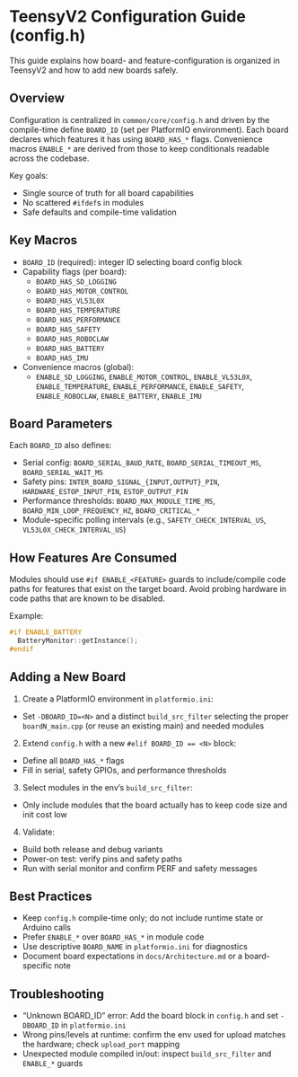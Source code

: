 # TeensyV2 Configuration Guide (config.h)

This guide explains how board- and feature-configuration is organized in TeensyV2 and how to add new boards safely.

## Overview

Configuration is centralized in `common/core/config.h` and driven by the compile-time define `BOARD_ID` (set per PlatformIO environment). Each board declares which features it has using `BOARD_HAS_*` flags. Convenience macros `ENABLE_*` are derived from those to keep conditionals readable across the codebase.

Key goals:
- Single source of truth for all board capabilities
- No scattered `#ifdef`s in modules
- Safe defaults and compile-time validation

## Key Macros

- `BOARD_ID` (required): integer ID selecting board config block
- Capability flags (per board):
  - `BOARD_HAS_SD_LOGGING`
  - `BOARD_HAS_MOTOR_CONTROL`
  - `BOARD_HAS_VL53L0X`
  - `BOARD_HAS_TEMPERATURE`
  - `BOARD_HAS_PERFORMANCE`
  - `BOARD_HAS_SAFETY`
  - `BOARD_HAS_ROBOCLAW`
  - `BOARD_HAS_BATTERY`
  - `BOARD_HAS_IMU`
- Convenience macros (global):
  - `ENABLE_SD_LOGGING`, `ENABLE_MOTOR_CONTROL`, `ENABLE_VL53L0X`, `ENABLE_TEMPERATURE`, `ENABLE_PERFORMANCE`, `ENABLE_SAFETY`, `ENABLE_ROBOCLAW`, `ENABLE_BATTERY`, `ENABLE_IMU`

## Board Parameters

Each `BOARD_ID` also defines:
- Serial config: `BOARD_SERIAL_BAUD_RATE`, `BOARD_SERIAL_TIMEOUT_MS`, `BOARD_SERIAL_WAIT_MS`
- Safety pins: `INTER_BOARD_SIGNAL_{INPUT,OUTPUT}_PIN`, `HARDWARE_ESTOP_INPUT_PIN`, `ESTOP_OUTPUT_PIN`
- Performance thresholds: `BOARD_MAX_MODULE_TIME_MS`, `BOARD_MIN_LOOP_FREQUENCY_HZ`, `BOARD_CRITICAL_*`
- Module-specific polling intervals (e.g., `SAFETY_CHECK_INTERVAL_US`, `VL53L0X_CHECK_INTERVAL_US`)

## How Features Are Consumed

Modules should use `#if ENABLE_<FEATURE>` guards to include/compile code paths for features that exist on the target board. Avoid probing hardware in code paths that are known to be disabled.

Example:
```cpp
#if ENABLE_BATTERY
  BatteryMonitor::getInstance();
#endif
```

## Adding a New Board

1) Create a PlatformIO environment in `platformio.ini`:
- Set `-DBOARD_ID=<N>` and a distinct `build_src_filter` selecting the proper `boardN_main.cpp` (or reuse an existing main) and needed modules

2) Extend `config.h` with a new `#elif BOARD_ID == <N>` block:
- Define all `BOARD_HAS_*` flags
- Fill in serial, safety GPIOs, and performance thresholds

3) Select modules in the env’s `build_src_filter`:
- Only include modules that the board actually has to keep code size and init cost low

4) Validate:
- Build both release and debug variants
- Power-on test: verify pins and safety paths
- Run with serial monitor and confirm PERF and safety messages

## Best Practices

- Keep `config.h` compile-time only; do not include runtime state or Arduino calls
- Prefer `ENABLE_*` over `BOARD_HAS_*` in module code
- Use descriptive `BOARD_NAME` in `platformio.ini` for diagnostics
- Document board expectations in `docs/Architecture.md` or a board-specific note

## Troubleshooting

- “Unknown BOARD_ID” error: Add the board block in `config.h` and set `-DBOARD_ID` in `platformio.ini`
- Wrong pins/levels at runtime: confirm the env used for upload matches the hardware; check `upload_port` mapping
- Unexpected module compiled in/out: inspect `build_src_filter` and `ENABLE_*` guards
